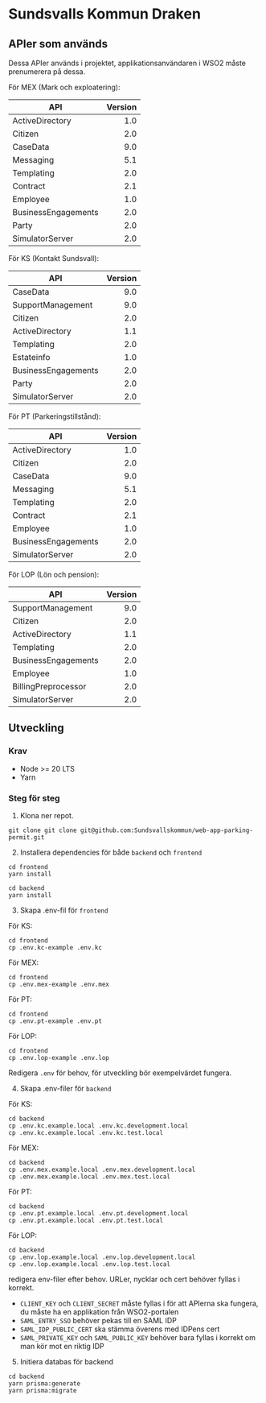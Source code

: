 # Sundsvalls Kommun Draken

## APIer som används

Dessa APIer används i projektet, applikationsanvändaren i WSO2 måste prenumerera på dessa.

För MEX (Mark och exploatering):

| API                 | Version |
| ------------------- | ------: |
| ActiveDirectory     |     1.0 |
| Citizen             |     2.0 |
| CaseData            |     9.0 |
| Messaging           |     5.1 |
| Templating          |     2.0 |
| Contract            |     2.1 |
| Employee            |     1.0 |
| BusinessEngagements |     2.0 |
| Party               |     2.0 |
| SimulatorServer     |     2.0 |

För KS (Kontakt Sundsvall):

| API                 | Version |
| ------------------- | ------: |
| CaseData            |     9.0 |
| SupportManagement   |     9.0 |
| Citizen             |     2.0 |
| ActiveDirectory     |     1.1 |
| Templating          |     2.0 |
| Estateinfo          |     1.0 |
| BusinessEngagements |     2.0 |
| Party               |     2.0 |
| SimulatorServer     |     2.0 |

För PT (Parkeringstillstånd):

| API                 | Version |
| ------------------- | ------: |
| ActiveDirectory     |     1.0 |
| Citizen             |     2.0 |
| CaseData            |     9.0 |
| Messaging           |     5.1 |
| Templating          |     2.0 |
| Contract            |     2.1 |
| Employee            |     1.0 |
| BusinessEngagements |     2.0 |
| SimulatorServer     |     2.0 |

För LOP (Lön och pension):

| API                 | Version |
| ------------------- | ------: |
| SupportManagement   |     9.0 |
| Citizen             |     2.0 |
| ActiveDirectory     |     1.1 |
| Templating          |     2.0 |
| BusinessEngagements |     2.0 |
| Employee            |     1.0 |
| BillingPreprocessor |     2.0 |
| SimulatorServer     |     2.0 |

## Utveckling

### Krav

- Node >= 20 LTS
- Yarn

### Steg för steg

1. Klona ner repot.

```
git clone git clone git@github.com:Sundsvallskommun/web-app-parking-permit.git
```

2. Installera dependencies för både `backend` och `frontend`

```
cd frontend
yarn install

cd backend
yarn install
```

3. Skapa .env-fil för `frontend`

För KS:

```
cd frontend
cp .env.kc-example .env.kc
```

För MEX:

```
cd frontend
cp .env.mex-example .env.mex
```

För PT:

```
cd frontend
cp .env.pt-example .env.pt
```

För LOP:

```
cd frontend
cp .env.lop-example .env.lop
```

Redigera `.env` för behov, för utveckling bör exempelvärdet fungera.

4. Skapa .env-filer för `backend`

För KS:

```
cd backend
cp .env.kc.example.local .env.kc.development.local
cp .env.kc.example.local .env.kc.test.local
```

För MEX:

```
cd backend
cp .env.mex.example.local .env.mex.development.local
cp .env.mex.example.local .env.mex.test.local
```

För PT:

```
cd backend
cp .env.pt.example.local .env.pt.development.local
cp .env.pt.example.local .env.pt.test.local
```

För LOP:

```
cd backend
cp .env.lop.example.local .env.lop.development.local
cp .env.lop.example.local .env.lop.test.local
```

redigera env-filer efter behov. URLer, nycklar och cert behöver fyllas i korrekt.

- `CLIENT_KEY` och `CLIENT_SECRET` måste fyllas i för att APIerna ska fungera, du måste ha en applikation från WSO2-portalen
- `SAML_ENTRY_SSO` behöver pekas till en SAML IDP
- `SAML_IDP_PUBLIC_CERT` ska stämma överens med IDPens cert
- `SAML_PRIVATE_KEY` och `SAML_PUBLIC_KEY` behöver bara fyllas i korrekt om man kör mot en riktig IDP

5. Initiera databas för backend

```
cd backend
yarn prisma:generate
yarn prisma:migrate
```
